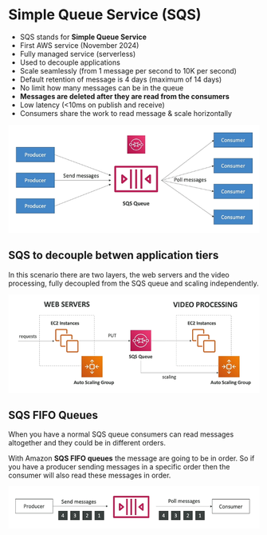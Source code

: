 # Simple Queue Service (SQS) 

- SQS stands for **Simple Queue Service**
- First AWS service (November 2024)
- Fully managed service (serverless) 
- Used to decouple applications
- Scale seamlessly (from 1 message per second to 10K per second)
- Default retention of message is 4 days (maximum of 14 days)
- No limit how many messages can be in the queue
- **Messages are deleted after they are read from the consumers**
- Low latency (<10ms on publish and receive)
- Consumers share the work to read message & scale horizontally

![SQS Queue](../../images/integration/sqs_queue.png)

## SQS to decouple betwen application tiers

In this scenario there are two layers, the web servers and the video processing, fully decoupled from the SQS queue and scaling independently.

![SQS Queue](../../images/integration/sqs_example.png)

## SQS FIFO Queues

When you have a normal SQS queue consumers can read messages altogether and they could be in different orders.

With Amazon **SQS FIFO queues** the message are going to be in order. So if you have a producer sending messages in a specific order then the consumer will also read these messages in order.

![SQS FIFO Queue](../../images/integration/sqs_fifo_queue.png)
